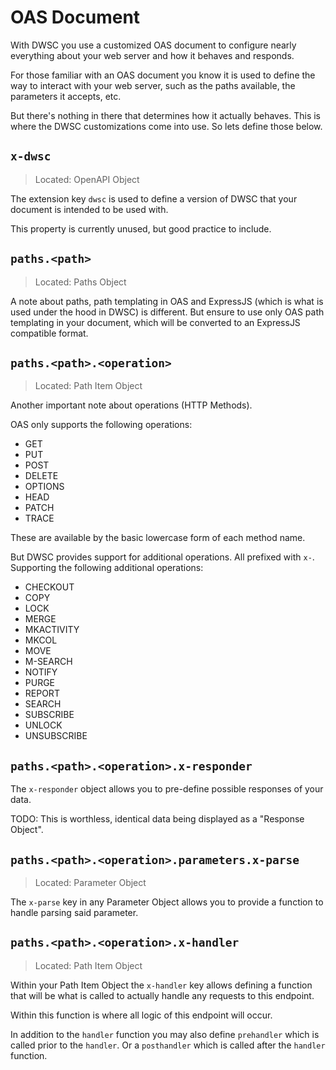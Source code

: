 # OAS Document

With DWSC you use a customized OAS document to configure nearly everything about
your web server and how it behaves and responds.

For those familiar with an OAS document you know it is used to define the way to interact
with your web server, such as the paths available, the parameters it accepts, etc.

But there's nothing in there that determines how it actually behaves. This is where the DWSC
customizations come into use. So lets define those below.

## `x-dwsc`
> Located: OpenAPI Object

The extension key `dwsc` is used to define a version of DWSC that your document is
intended to be used with.

This property is currently unused, but good practice to include.

## `paths.<path>`
> Located: Paths Object

A note about paths, path templating in OAS and ExpressJS (which is what is used under the hood
in DWSC) is different. But ensure to use only OAS path templating in your document, which will
be converted to an ExpressJS compatible format.

## `paths.<path>.<operation>`
> Located: Path Item Object

Another important note about operations (HTTP Methods).

OAS only supports the following operations:
  * GET
  * PUT
  * POST
  * DELETE
  * OPTIONS
  * HEAD
  * PATCH
  * TRACE

These are available by the basic lowercase form of each method name.

But DWSC provides support for additional operations. All prefixed with `x-`.
Supporting the following additional operations:
  * CHECKOUT
  * COPY
  * LOCK
  * MERGE
  * MKACTIVITY
  * MKCOL
  * MOVE
  * M-SEARCH
  * NOTIFY
  * PURGE
  * REPORT
  * SEARCH
  * SUBSCRIBE
  * UNLOCK
  * UNSUBSCRIBE

## `paths.<path>.<operation>.x-responder`

The `x-responder` object allows you to pre-define possible responses of your data.

TODO: This is worthless, identical data being displayed as a "Response Object".

## `paths.<path>.<operation>.parameters.x-parse`
> Located: Parameter Object

The `x-parse` key in any Parameter Object allows you to provide a function to
handle parsing said parameter.

## `paths.<path>.<operation>.x-handler`
> Located: Path Item Object

Within your Path Item Object the `x-handler` key allows defining a function that will
be what is called to actually handle any requests to this endpoint.

Within this function is where all logic of this endpoint will occur.

In addition to the `handler` function you may also define `prehandler` which is called
prior to the `handler`. Or a `posthandler` which is called after the `handler` function.

